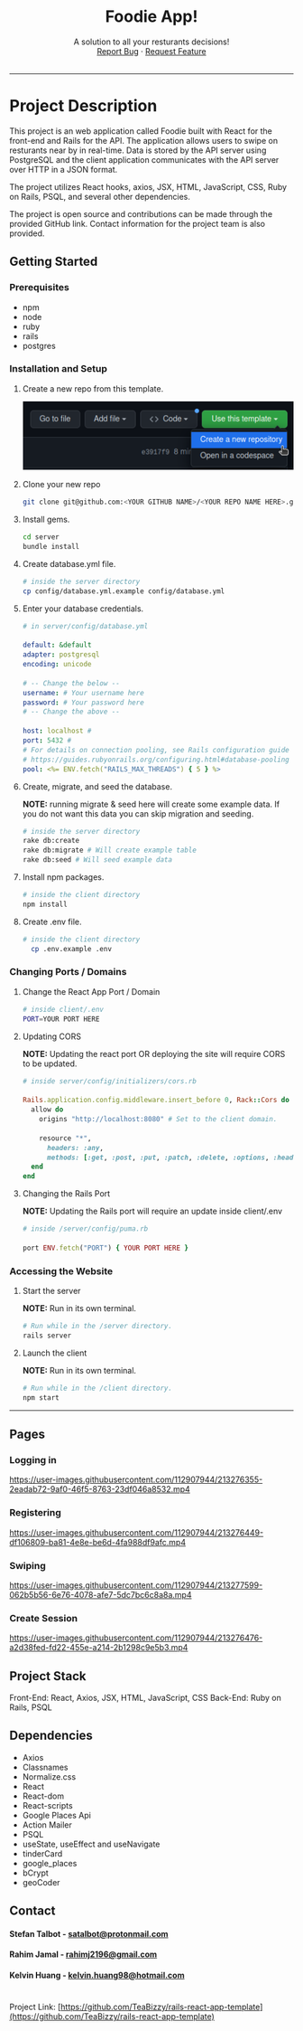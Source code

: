 <!-- PROJECT LOGO -->
<div align="center">

# Foodie App!

<div align="center">
  A solution to all your resturants decisions!
  <div>
    <a href="https://github.com/TeaBizzy/rails-react-template/issues">Report Bug</a>
    ·
    <a href="https://github.com/TeaBizzy/rails-react-template/issues">Request Feature</a>
  </div>
</div>
<br />

<div align="left">

---

# Project Description

This project is an web application called Foodie built with React for the front-end and Rails for the API. The application allows users to swipe on resturants near by in real-time. Data is stored by the API server using PostgreSQL and the client application communicates with the API server over HTTP in a JSON format. 
  

The project utilizes React hooks, axios, JSX, HTML, JavaScript, CSS, Ruby on Rails, PSQL, and several other dependencies. 
  
The project is open source and contributions can be made through the provided GitHub link. Contact information for the project team is also provided.

<!-- GETTING STARTED -->
## Getting Started

### Prerequisites

* npm
* node
* ruby
* rails
* postgres

### Installation and Setup

1. Create a new repo from this template.

    ![template button](docs/template-button.png)

2. Clone your new repo
   ```sh
   git clone git@github.com:<YOUR GITHUB NAME>/<YOUR REPO NAME HERE>.git
   ```

3. Install gems.
    ```sh
    cd server
    bundle install
    ```

4. Create database.yml file.
    ```sh
    # inside the server directory
    cp config/database.yml.example config/database.yml
    ```

5. Enter your database credentials.
    ```yml
    # in server/config/database.yml

    default: &default
    adapter: postgresql
    encoding: unicode

    # -- Change the below --
    username: # Your username here
    password: # Your password here
    # -- Change the above --

    host: localhost #
    port: 5432 #
    # For details on connection pooling, see Rails configuration guide
    # https://guides.rubyonrails.org/configuring.html#database-pooling
    pool: <%= ENV.fetch("RAILS_MAX_THREADS") { 5 } %>
    ```

6. Create, migrate, and seed the database.
  
    <b>NOTE:</b> running migrate & seed here will create some example data. If you do not want this data you can skip migration and seeding.

    ```sh
    # inside the server directory
    rake db:create
    rake db:migrate # Will create example table
    rake db:seed # Will seed example data
    ```

7. Install npm packages.
    ```sh
    # inside the client directory
    npm install
    ```

8. Create .env file.
    ```sh
    # inside the client directory
      cp .env.example .env
    ```

### Changing Ports / Domains

1. Change the React App Port / Domain
    ```sh
    # inside client/.env
    PORT=YOUR PORT HERE
    ```

2. Updating CORS

    <b>NOTE:</b> Updating the react port OR deploying the site will require CORS to be updated.
    ```rb
    # inside server/config/initializers/cors.rb

    Rails.application.config.middleware.insert_before 0, Rack::Cors do
      allow do
        origins "http://localhost:8080" # Set to the client domain.

        resource "*",
          headers: :any,
          methods: [:get, :post, :put, :patch, :delete, :options, :head]
      end
    end
    ```

3. Changing the Rails Port

    <b>NOTE:</b> Updating the Rails port will require an update inside client/.env
    ```rb
    # inside /server/config/puma.rb

    port ENV.fetch("PORT") { YOUR PORT HERE }
    ```

### Accessing the Website

1. Start the server

    <b>NOTE:</b> Run in its own terminal.
   ```sh
   # Run while in the /server directory.
   rails server
   ```

2. Launch the client

    <b>NOTE:</b> Run in its own terminal.
   ```sh
   # Run while in the /client directory.
   npm start
   ```

---


## Pages

### Logging in
  
https://user-images.githubusercontent.com/112907944/213276355-2eadab72-9af0-46f5-8763-23df046a8532.mp4


### Registering


https://user-images.githubusercontent.com/112907944/213276449-df106809-ba81-4e8e-be6d-4fa988df9afc.mp4


### Swiping


https://user-images.githubusercontent.com/112907944/213277599-062b5b56-6e76-4078-afe7-5dc7bc6c8a8a.mp4


### Create Session

https://user-images.githubusercontent.com/112907944/213276476-a2d38fed-fd22-455e-a214-2b1298c9e5b3.mp4



## Project Stack
Front-End: React, Axios, JSX, HTML, JavaScript, CSS
Back-End: Ruby on Rails, PSQL
## Dependencies
- Axios
- Classnames
- Normalize.css
- React
- React-dom
- React-scripts
- Google Places Api
- Action Mailer
- PSQL
- useState, useEffect and useNavigate
- tinderCard
- google_places 
- bCrypt
- geoCoder


<!-- CONTACT -->
## Contact

#### Stefan Talbot - satalbot@protonmail.com
#### Rahim Jamal  - rahimj2196@gmail.com 
#### Kelvin Huang - kelvin.huang98@hotmail.com


#
Project Link: [https://github.com/TeaBizzy/rails-react-app-template](https://github.com/TeaBizzy/rails-react-app-template)
